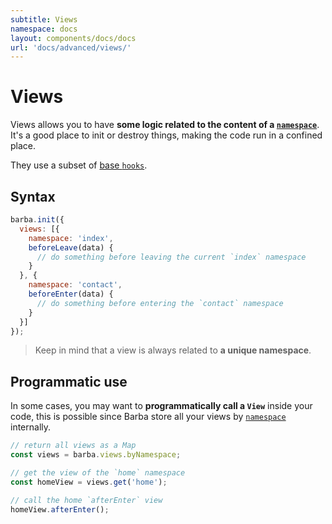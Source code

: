 ```yaml
---
subtitle: Views
namespace: docs
layout: components/docs/docs
url: 'docs/advanced/views/'
---
```


# Views

Views allows you to have **some logic related to the content of a [`namespace`](/docs/getstarted/markup/#Namespace)**.
It's a good place to init or destroy things, making the code run in a confined place.

They use a subset of [base `hooks`](/docs/advanced/hooks/#Base-hooks).

## Syntax

```js
barba.init({
  views: [{
    namespace: 'index',
    beforeLeave(data) {
      // do something before leaving the current `index` namespace
    }
  }, {
    namespace: 'contact',
    beforeEnter(data) {
      // do something before entering the `contact` namespace
    }
  }]
});
```

> Keep in mind that a view is always related to **a unique namespace**.

## Programmatic use

In some cases, you may want to **programmatically call a `View`** inside your code, this is possible since Barba store all your views by [`namespace`](/docs/getstarted/markup/#Namespace) internally.

```js
// return all views as a Map
const views = barba.views.byNamespace;

// get the view of the `home` namespace
const homeView = views.get('home');

// call the home `afterEnter` view
homeView.afterEnter();
```

